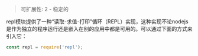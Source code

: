 
> 可扩展性: 2 - 稳定的

repl模块提供了一种“读取-求值-打印”循环（REPL）实现，这种实现不论nodejs是作为独立的程序运行还是嵌入在别的应用中都是可用的。可以通过下面的方式来引入它：

```js
const repl = require('repl');
```


